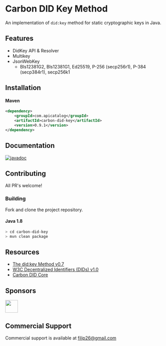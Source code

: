 # Carbon DID Key Method

An implementation of `did:key` method for static cryptographic keys in Java.


## Features

* DidKey API & Resolver
* Multikey
* JsonWebKey
  * Bls12381G2, Bls12381G1, Ed25519, P-256 (secp256r1), P-384 (secp384r1), secp256k1
  
## Installation

#### Maven

```xml
<dependency>
    <groupId>com.apicatalog</groupId>
    <artifactId>carbon-did-key</artifactId>
    <version>0.9.1</version>
</dependency>
```

## Documentation

[![javadoc](https://javadoc.io/badge2/com.apicatalog/carbon-did-key/javadoc.svg)](https://javadoc.io/doc/com.apicatalog/carbon-did-key)


## Contributing

All PR's welcome!


### Building

Fork and clone the project repository.

#### Java 1.8
```bash
> cd carbon-did-key
> mvn clean package
```

## Resources

- [The did:key Method v0.7](https://w3c-ccg.github.io/did-key-spec)
- [W3C Decentralized Identifiers (DIDs) v1.0](https://www.w3.org/TR/did-core/)
- [Carbon DID Core](https://github.com/filip26/carbon-did-core)

## Sponsors

<a href="https://github.com/digitalbazaar">
  <img src="https://avatars.githubusercontent.com/u/167436?s=200&v=4" width="40" />
</a> 

## Commercial Support
Commercial support is available at filip26@gmail.com
  